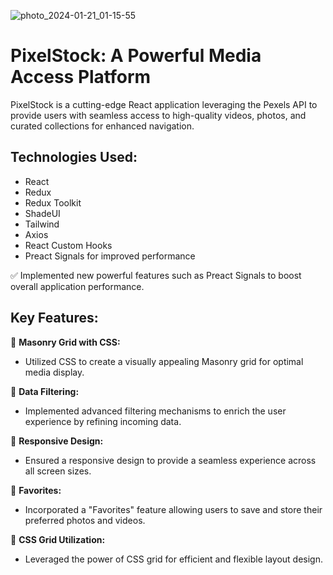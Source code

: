 ![photo_2024-01-21_01-15-55](https://github.com/MostafaOS21/pixelstock/assets/81161532/eb3d1c19-be14-461f-bed9-eb8d4fc1ab07)



# PixelStock: A Powerful Media Access Platform

PixelStock is a cutting-edge React application leveraging the Pexels API to provide users with seamless access to high-quality videos, photos, and curated collections for enhanced navigation.

## Technologies Used:
- React
- Redux
- Redux Toolkit
- ShadeUI
- Tailwind
- Axios
- React Custom Hooks
- Preact Signals for improved performance

✅ Implemented new powerful features such as Preact Signals to boost overall application performance.

## Key Features:

📌 **Masonry Grid with CSS:**
   - Utilized CSS to create a visually appealing Masonry grid for optimal media display.

📌 **Data Filtering:**
   - Implemented advanced filtering mechanisms to enrich the user experience by refining incoming data.

📌 **Responsive Design:**
   - Ensured a responsive design to provide a seamless experience across all screen sizes.

📌 **Favorites:**
   - Incorporated a "Favorites" feature allowing users to save and store their preferred photos and videos.

📌 **CSS Grid Utilization:**
   - Leveraged the power of CSS grid for efficient and flexible layout design.
